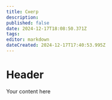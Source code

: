 ```yaml
---
title: Снегр
description: 
published: false
date: 2024-12-17T18:08:50.371Z
tags: 
editor: markdown
dateCreated: 2024-12-17T17:40:53.995Z
---
```


# Header
Your content here